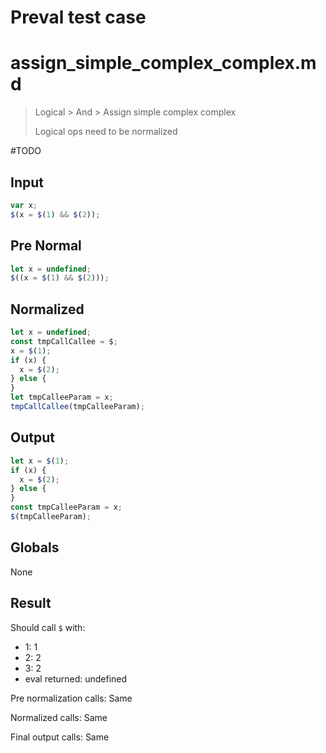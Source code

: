 # Preval test case

# assign_simple_complex_complex.md

> Logical > And > Assign simple complex complex
>
> Logical ops need to be normalized

#TODO

## Input

`````js filename=intro
var x;
$(x = $(1) && $(2));
`````

## Pre Normal

`````js filename=intro
let x = undefined;
$((x = $(1) && $(2)));
`````

## Normalized

`````js filename=intro
let x = undefined;
const tmpCallCallee = $;
x = $(1);
if (x) {
  x = $(2);
} else {
}
let tmpCalleeParam = x;
tmpCallCallee(tmpCalleeParam);
`````

## Output

`````js filename=intro
let x = $(1);
if (x) {
  x = $(2);
} else {
}
const tmpCalleeParam = x;
$(tmpCalleeParam);
`````

## Globals

None

## Result

Should call `$` with:
 - 1: 1
 - 2: 2
 - 3: 2
 - eval returned: undefined

Pre normalization calls: Same

Normalized calls: Same

Final output calls: Same
